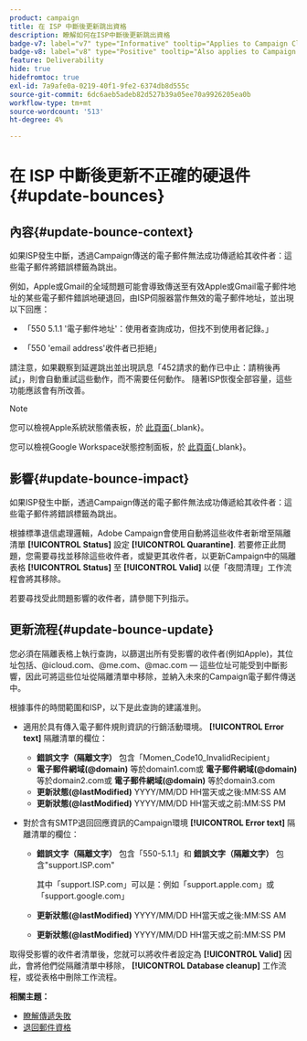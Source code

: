 ```yaml
---
product: campaign
title: 在 ISP 中斷後更新跳出資格
description: 瞭解如何在ISP中斷後更新跳出資格
badge-v7: label="v7" type="Informative" tooltip="Applies to Campaign Classic v7"
badge-v8: label="v8" type="Positive" tooltip="Also applies to Campaign v8"
feature: Deliverability
hide: true
hidefromtoc: true
exl-id: 7a9afe0a-0219-40f1-9fe2-6374db8d555c
source-git-commit: 6dc6aeb5adeb82d527b39a05ee70a9926205ea0b
workflow-type: tm+mt
source-wordcount: '513'
ht-degree: 4%

---
```


# 在 ISP 中斷後更新不正確的硬退件 {#update-bounces}



## 內容{#update-bounce-context}

如果ISP發生中斷，透過Campaign傳送的電子郵件無法成功傳遞給其收件者：這些電子郵件將錯誤標籤為跳出。

例如，Apple或Gmail的全域問題可能會導致傳送至有效Apple或Gmail電子郵件地址的某些電子郵件錯誤地硬退回，由ISP伺服器當作無效的電子郵件地址，並出現以下回應：

* 「550 5.1.1 &#39;電子郵件地址&#39;：使用者查詢成功，但找不到使用者記錄。」

* 「550 &#39;email address&#39;收件者已拒絕」

請注意，如果觀察到延遲跳出並出現訊息「452請求的動作已中止：請稍後再試」，則會自動重試這些動作，而不需要任何動作。 隨著ISP恢復全部容量，這些功能應該會有所改善。

>[!NOTE]
>
>您可以檢視Apple系統狀態儀表板，於 [此頁面](https://www.apple.com/support/systemstatus/){_blank}。
>
>您可以檢視Google Workspace狀態控制面板，於 [此頁面](https://www.google.com/appsstatus#hl=en&amp;v=status){_blank}。

## 影響{#update-bounce-impact}

如果ISP發生中斷，透過Campaign傳送的電子郵件無法成功傳遞給其收件者：這些電子郵件將錯誤標籤為跳出。

根據標準退信處理邏輯，Adobe Campaign會使用自動將這些收件者新增至隔離清單 **[!UICONTROL Status]** 設定 **[!UICONTROL Quarantine]**. 若要修正此問題，您需要尋找並移除這些收件者，或變更其收件者，以更新Campaign中的隔離表格 **[!UICONTROL Status]** 至 **[!UICONTROL Valid]** 以便「夜間清理」工作流程會將其移除。

若要尋找受此問題影響的收件者，請參閱下列指示。

## 更新流程{#update-bounce-update}

您必須在隔離表格上執行查詢，以篩選出所有受影響的收件者(例如Apple)，其位址包括、@icloud.com、@me.com、@mac.com — 這些位址可能受到中斷影響，因此可將這些位址從隔離清單中移除，並納入未來的Campaign電子郵件傳送中。

根據事件的時間範圍和ISP，以下是此查詢的建議准則。

* 適用於具有傳入電子郵件規則資訊的行銷活動環境。 **[!UICONTROL Error text]** 隔離清單的欄位：

   * **錯誤文字（隔離文字）** 包含「Momen_Code10_InvalidRecipient」
   * **電子郵件網域(@domain)** 等於domain1.com或 **電子郵件網域(@domain)** 等於domain2.com或 **電子郵件網域(@domain)** 等於domain3.com
   * **更新狀態(@lastModified)** YYYY/MM/DD HH當天或之後:MM:SS AM
   * **更新狀態(@lastModified)** YYYY/MM/DD HH當天或之前:MM:SS PM

* 對於含有SMTP退回回應資訊的Campaign環境 **[!UICONTROL Error text]** 隔離清單的欄位：

   * **錯誤文字（隔離文字）** 包含「550-5.1.1」和 **錯誤文字（隔離文字）** 包含&quot;support.ISP.com&quot;

      其中「support.ISP.com」可以是：例如「support.apple.com」或「support.google.com」

   * **更新狀態(@lastModified)** YYYY/MM/DD HH當天或之後:MM:SS AM
   * **更新狀態(@lastModified)** YYYY/MM/DD HH當天或之前:MM:SS PM


取得受影響的收件者清單後，您就可以將收件者設定為 **[!UICONTROL Valid]** 因此，會將他們從隔離清單中移除， **[!UICONTROL Database cleanup]** 工作流程，或從表格中刪除工作流程。

**相關主題：**
* [瞭解傳遞失敗](understanding-delivery-failures.md)
* [退回郵件資格](understanding-delivery-failures.md#bounce-mail-qualification)

